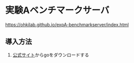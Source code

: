 # 実験Aベンチマークサーバ
https://ohkilab.github.io/expA-benchmarkserver/index.html
## 導入方法
1. [公式サイト](https://go.dev/dl/)からgoをダウンロードする
